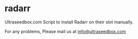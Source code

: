 # radarr
Ultraseedbox.com Script to install Radarr on their slot manually.

For any problems, Please mail us at info@ultraseedbox.com
